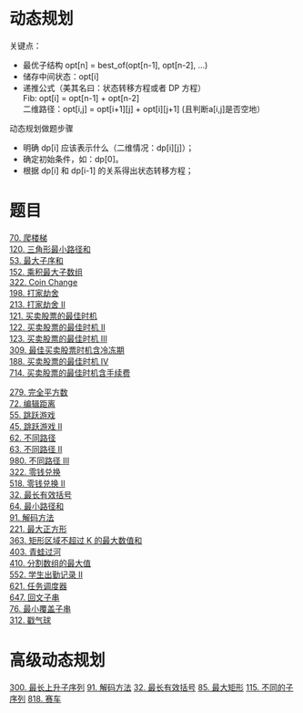 # 动态规划
关键点：  
* 最优子结构 opt[n] = best_of(opt[n-1], opt[n-2], …)  
* 储存中间状态：opt[i]  
* 递推公式（美其名曰：状态转移方程或者 DP 方程）   
Fib: opt[i] = opt[n-1] + opt[n-2]   
二维路径：opt[i,j] = opt[i+1][j] + opt[i][j+1] (且判断a[i,j]是否空地）

动态规划做题步骤  
* 明确 dp[i] 应该表示什么（二维情况：dp[i][j]）； 
* 确定初始条件，如：dp[0]。   
* 根据 dp[i] 和 dp[i-1] 的关系得出状态转移方程；  


# 题目
[70. 爬楼梯](https://leetcode-cn.com/problems/climbing-stairs/)  
[120. 三角形最小路径和](https://leetcode-cn.com/problems/triangle/)  
[53. 最大子序和](https://leetcode-cn.com/problems/maximum-subarray/)  
[152. 乘积最大子数组](https://leetcode-cn.com/problems/maximum-product-subarray/description/)  
[322. Coin Change](https://leetcode.com/problems/coin-change/description/)  
[198. 打家劫舍](https://leetcode-cn.com/problems/house-robber/)  
[213. 打家劫舍 II](https://leetcode-cn.com/problems/house-robber-ii/description/)  
[121. 买卖股票的最佳时机](https://leetcode-cn.com/problems/best-time-to-buy-and-sell-stock/#/description)  
[122. 买卖股票的最佳时机 II](https://leetcode-cn.com/problems/best-time-to-buy-and-sell-stock-ii/)  
[123. 买卖股票的最佳时机 III](https://leetcode-cn.com/problems/best-time-to-buy-and-sell-stock-iii/)  
[309. 最佳买卖股票时机含冷冻期](https://leetcode-cn.com/problems/best-time-to-buy-and-sell-stock-with-cooldown/)  
[188. 买卖股票的最佳时机 IV](https://leetcode-cn.com/problems/best-time-to-buy-and-sell-stock-iv/)  
[714. 买卖股票的最佳时机含手续费](https://leetcode-cn.com/problems/best-time-to-buy-and-sell-stock-with-transaction-fee/)  

[279. 完全平方数](https://leetcode-cn.com/problems/perfect-squares/)  
[72. 编辑距离](https://leetcode-cn.com/problems/edit-distance/)  
[55. 跳跃游戏](https://leetcode-cn.com/problems/jump-game/)  
[45. 跳跃游戏 II](https://leetcode-cn.com/problems/jump-game-ii/)  
[62. 不同路径](https://leetcode-cn.com/problems/unique-paths/)  
[63. 不同路径 II](https://leetcode-cn.com/problems/unique-paths-ii/)  
[980. 不同路径 III](https://leetcode-cn.com/problems/unique-paths-iii/)  
[322. 零钱兑换](https://leetcode-cn.com/problems/coin-change/)    
[518. 零钱兑换 II](https://leetcode-cn.com/problems/coin-change-2/)  
[32. 最长有效括号](https://leetcode-cn.com/problems/longest-valid-parentheses/)   
[64. 最小路径和](https://leetcode-cn.com/problems/minimum-path-sum/)  
[91. 解码方法](https://leetcode-cn.com/problems/decode-ways/)  
[221. 最大正方形](https://leetcode-cn.com/problems/maximal-square/)  
[363. 矩形区域不超过 K 的最大数值和](https://leetcode-cn.com/problems/max-sum-of-rectangle-no-larger-than-k/)  
[403. 青蛙过河](https://leetcode-cn.com/problems/frog-jump/)  
[410. 分割数组的最大值](https://leetcode-cn.com/problems/split-array-largest-sum/)  
[552. 学生出勤记录 II](https://leetcode-cn.com/problems/student-attendance-record-ii/)  
[621. 任务调度器](https://leetcode-cn.com/problems/task-scheduler/)  
[647. 回文子串](https://leetcode-cn.com/problems/palindromic-substrings/)  
[76. 最小覆盖子串](https://leetcode-cn.com/problems/minimum-window-substring/)  
[312. 戳气球](https://leetcode-cn.com/problems/burst-balloons/)  

# 高级动态规划
[300. 最长上升子序列](https://leetcode-cn.com/problems/longest-increasing-subsequence/)
[91. 解码方法](https://leetcode-cn.com/problems/decode-ways/)
[32. 最长有效括号](https://leetcode-cn.com/problems/longest-valid-parentheses/)
[85. 最大矩形](https://leetcode-cn.com/problems/maximal-rectangle/)
[115. 不同的子序列](https://leetcode-cn.com/problems/distinct-subsequences/)
[818. 赛车](https://leetcode-cn.com/problems/race-car/)

